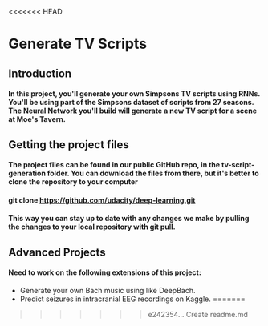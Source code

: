 <<<<<<< HEAD
# Generate TV Scripts
## Introduction
#### In this project, you'll generate your own Simpsons TV scripts using RNNs. You'll be using part of the Simpsons dataset of scripts from 27 seasons. The Neural Network you'll build will generate a new TV script for a scene at Moe's Tavern.

## Getting the project files
#### The project files can be found in our public GitHub repo, in the tv-script-generation folder. You can download the files from there, but it's better to clone the repository to your computer

#### git clone https://github.com/udacity/deep-learning.git
#### This way you can stay up to date with any changes we make by pulling the changes to your local repository with git pull.


## Advanced Projects
#### Need to work on the following extensions of this project:
- Generate your own Bach music using like DeepBach.
- Predict seizures in intracranial EEG recordings on Kaggle.
=======

>>>>>>> e242354... Create readme.md
